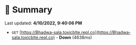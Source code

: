 # 📖 Summary
Last updated: **4/10/2022, 9:40:06 PM**

- `GET` [https://Bhadwa-sala.toxicblte.repl.co](https://Bhadwa-sala.toxicblte.repl.co) - **Down** (4638ms)
